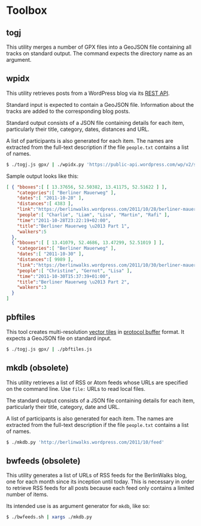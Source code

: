 Toolbox
=======

togj
----

This utility merges a number of GPX files into a GeoJSON file containing
all tracks on standard output. The command expects the directory name as an
argument.


wpidx
-----

This utility retrieves posts from a WordPress blog via its [REST
API](http://v2.wp-api.org/).

Standard input is expected to contain a GeoJSON file. Information about the
tracks are added to the corresponding blog posts.

Standard output consists of a JSON file containing details for each item,
particularly their title, category, dates, distances and URL.

A list of participants is also generated for each item. The names are
extracted from the full-text description if the file `people.txt` contains
a list of names.

```sh
$ ./togj.js gpx/ | ./wpidx.py 'https://public-api.wordpress.com/wp/v2/sites/berlinwalks.wordpress.com/'
```

Sample output looks like this:

```json
[ { "bboxes":[ [ 13.37656, 52.50382, 13.41175, 52.51622 ] ],
    "categories":[ "Berliner Mauerweg" ],
    "dates":[ "2011-10-28" ],
    "distances":[ 4383 ],
    "link":"https://berlinwalks.wordpress.com/2011/10/28/berliner-mauerweg-part-1/",
    "people":[ "Charlie", "Liam", "Lisa", "Martin", "Rafi" ],
    "time":"2011-10-28T23:22:19+02:00",
    "title":"Berliner Mauerweg \u2013 Part 1",
    "walkers":5
  },
  { "bboxes":[ [ 13.41079, 52.4686, 13.47299, 52.51019 ] ],
    "categories":[ "Berliner Mauerweg" ],
    "dates":[ "2011-10-30" ],
    "distances":[ 9989 ],
    "link":"https://berlinwalks.wordpress.com/2011/10/30/berliner-mauerweg-part-2/",
    "people":[ "Christine", "Gernot", "Lisa" ],
    "time":"2011-10-30T15:37:39+01:00",
    "title":"Berliner Mauerweg \u2013 Part 2",
    "walkers":3
  }
]
```


pbftiles
--------

This tool creates multi-resolution [vector tiles](VT) in [protocol
buffer](PBF) format. It expects a GeoJSON file on standard input.

```sh
$ ./togj.js gpx/ | ./pbftiles.js
```


mkdb (obsolete)
----

This utility retrieves a list of RSS or Atom feeds whose URLs are specified
on the command line. Use `file:` URLs to read local files.

The standard output consists of a JSON file containing details for each
item, particularly their title, category, date and URL.

A list of participants is also generated for each item. The names are
extracted from the full-text description if the file `people.txt` contains
a list of names.

```sh
$ ./mkdb.py 'http://berlinwalks.wordpress.com/2011/10/feed'
```


bwfeeds (obsolete)
-------

This utility generates a list of URLs of RSS feeds for the BerlinWalks
blog, one for each month since its inception until today. This is necessary
in order to retrieve RSS feeds for all posts because each feed only
contains a limited number of items.

Its intended use is as argument generator for `mkdb`, like so:

```sh
$ ./bwfeeds.sh | xargs ./mkdb.py
```


[PBF]:  https://developers.google.com/protocol-buffers/
[VT]:   https://github.com/mapbox/vector-tile-spec/
